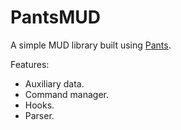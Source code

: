PantsMUD
========

A simple MUD library built using [Pants](http://pantspowered.org/).

Features:
 * Auxiliary data.
 * Command manager.
 * Hooks.
 * Parser.
